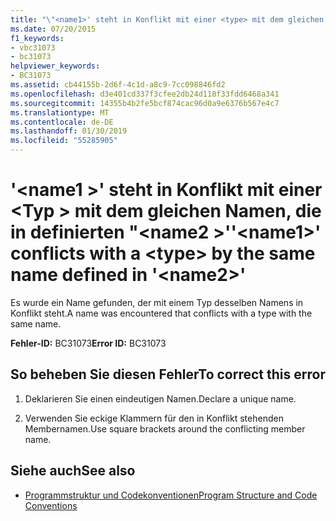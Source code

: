```yaml
---
title: "\"<name1>' steht in Konflikt mit einer <type> mit dem gleichen Namen, die in definierten\"<name2>\""
ms.date: 07/20/2015
f1_keywords:
- vbc31073
- bc31073
helpviewer_keywords:
- BC31073
ms.assetid: cb44155b-2d6f-4c1d-a8c9-7cc098846fd2
ms.openlocfilehash: d3e401cd337f3cfee2db24d118f33fdd6468a341
ms.sourcegitcommit: 14355b4b2fe5bcf874cac96d0a9e6376b567e4c7
ms.translationtype: MT
ms.contentlocale: de-DE
ms.lasthandoff: 01/30/2019
ms.locfileid: "55285905"
---
```

# <a name="name1-conflicts-with-a-type-by-the-same-name-defined-in-name2"></a><span data-ttu-id="5b8eb-102">'\<name1 >' steht in Konflikt mit einer \<Typ > mit dem gleichen Namen, die in definierten "\<name2 >'</span><span class="sxs-lookup"><span data-stu-id="5b8eb-102">'\<name1>' conflicts with a \<type> by the same name defined in '\<name2>'</span></span>
<span data-ttu-id="5b8eb-103">Es wurde ein Name gefunden, der mit einem Typ desselben Namens in Konflikt steht.</span><span class="sxs-lookup"><span data-stu-id="5b8eb-103">A name was encountered that conflicts with a type with the same name.</span></span>  
  
 <span data-ttu-id="5b8eb-104">**Fehler-ID:** BC31073</span><span class="sxs-lookup"><span data-stu-id="5b8eb-104">**Error ID:** BC31073</span></span>  
  
## <a name="to-correct-this-error"></a><span data-ttu-id="5b8eb-105">So beheben Sie diesen Fehler</span><span class="sxs-lookup"><span data-stu-id="5b8eb-105">To correct this error</span></span>  
  
1.  <span data-ttu-id="5b8eb-106">Deklarieren Sie einen eindeutigen Namen.</span><span class="sxs-lookup"><span data-stu-id="5b8eb-106">Declare a unique name.</span></span>  
  
2.  <span data-ttu-id="5b8eb-107">Verwenden Sie eckige Klammern für den in Konflikt stehenden Membernamen.</span><span class="sxs-lookup"><span data-stu-id="5b8eb-107">Use square brackets around the conflicting member name.</span></span>  
  
## <a name="see-also"></a><span data-ttu-id="5b8eb-108">Siehe auch</span><span class="sxs-lookup"><span data-stu-id="5b8eb-108">See also</span></span>
- [<span data-ttu-id="5b8eb-109">Programmstruktur und Codekonventionen</span><span class="sxs-lookup"><span data-stu-id="5b8eb-109">Program Structure and Code Conventions</span></span>](../../visual-basic/programming-guide/program-structure/program-structure-and-code-conventions.md)
